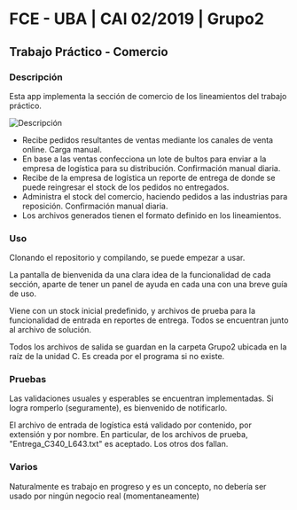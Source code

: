 # FCE - UBA | CAI 02/2019 | Grupo2
## Trabajo Práctico - Comercio

### Descripción

Esta app implementa la sección de comercio de los lineamientos del trabajo práctico.

![Descripción](https://i.imgur.com/Avfl25x.png)

- Recibe pedidos resultantes de ventas mediante los canales de venta online. Carga manual.
- En base a las ventas confecciona un lote de bultos para enviar a la empresa de logística para su distribución. Confirmación manual diaria.
- Recibe de la empresa de logística un reporte de entrega de donde se puede reingresar el stock de los pedidos no entregados.
- Administra el stock del comercio, haciendo pedidos a las industrias para reposición. Confirmación manual diaria.
- Los archivos generados tienen el formato definido en los lineamientos.

### Uso

Clonando el repositorio y compilando, se puede empezar a usar. 

La pantalla de bienvenida da una clara idea de la funcionalidad de cada sección, aparte de tener un panel de ayuda en cada una con una breve guía de uso.

Viene con un stock inicial predefinido, y archivos de prueba para la funcionalidad de entrada en reportes de entrega. Todos se encuentran junto al archivo de solución.

Todos los archivos de salida se guardan en la carpeta Grupo2 ubicada en la raíz de la unidad C. Es creada por el programa si no existe.

### Pruebas

Las validaciones usuales y esperables se encuentran implementadas. Si logra romperlo (seguramente), es bienvenido de notificarlo.

El archivo de entrada de logística está validado por contenido, por extensión y por nombre. En particular, de los archivos de prueba, "Entrega_C340_L643.txt" es aceptado. Los otros dos fallan.

### Varios

Naturalmente es trabajo en progreso y es un concepto, no debería ser usado por ningún negocio real (momentaneamente)


